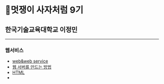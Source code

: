 # 🦁멋쟁이 사자처럼 9기
## 한국기술교육대학교 이정민
****
    
### 웹서비스 
* <a href="./web&web service.md">web&web service</a>
* <a href="./웹 서버를 만드는 방법.md">웹 서버를 만드는 방법</a>
* <a href="./HTML 필기.md">HTML</a>
* 

    
